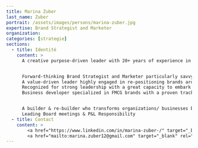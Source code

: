 ```yaml
---
title: Marina Zuber
last_name: Zuber
portrait: /assets/images/persons/marina-zuber.jpg
expertise: Brand Strategist and Marketer
organization:
categories: [strategie]
sections:
  - title: Identité
    content: >
      A creative purpose-driven leader with 20+ years of experience in communication and brand engagement who believes sustainability is the only way for business to thrive


      Forward-thinking Brand Strategist and Marketer particularly savvy in building brand platforms and articulating their purpose.
      A value-driven leader highly engaged in re-positioning brands around a sustainable purpose & strategy.
      Recognized for strong leadership with a great capacity to embark teams with diverse and multinational backgrounds behind a shared vision.
      Business developer specialized in FMCG brands with a proven track record in growing some of the world’s largest brands globally, in many geographies (EMEA, Russia, Asia-Pacific, North America) including being de-located in NY for 3 years.


      A builder & re-builder who transforms organizations/ businesses by leveraging the power of creativity to grow their business.
      Leading Board meetings & P&L Responsibility
  - title: Contact
    content: >
        <a href="https://www.linkedin.com/in/marina-zuber-/" target="_blank" rel="noreferrer">LinkedIn</a> –
        <a href="mailto:marina.zuber12@gmail.com" target="_blank" rel="noreferrer">Mail</a>
---
```

